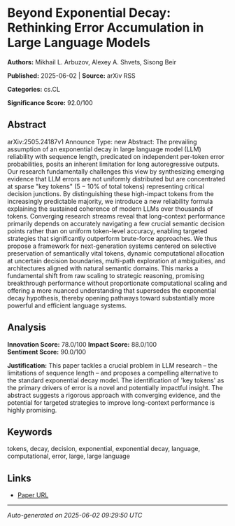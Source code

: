# Beyond Exponential Decay: Rethinking Error Accumulation in Large Language Models

**Authors:** Mikhail L. Arbuzov, Alexey A. Shvets, Sisong Beir

**Published:** 2025-06-02 | **Source:** arXiv RSS

**Categories:** cs.CL

**Significance Score:** 92.0/100

## Abstract

arXiv:2505.24187v1 Announce Type: new 
Abstract: The prevailing assumption of an exponential decay in large language model (LLM) reliability with sequence length, predicated on independent per-token error probabilities, posits an inherent limitation for long autoregressive outputs. Our research fundamentally challenges this view by synthesizing emerging evidence that LLM errors are not uniformly distributed but are concentrated at sparse "key tokens" ($5-10\%$ of total tokens) representing critical decision junctions. By distinguishing these high-impact tokens from the increasingly predictable majority, we introduce a new reliability formula explaining the sustained coherence of modern LLMs over thousands of tokens. Converging research streams reveal that long-context performance primarily depends on accurately navigating a few crucial semantic decision points rather than on uniform token-level accuracy, enabling targeted strategies that significantly outperform brute-force approaches. We thus propose a framework for next-generation systems centered on selective preservation of semantically vital tokens, dynamic computational allocation at uncertain decision boundaries, multi-path exploration at ambiguities, and architectures aligned with natural semantic domains. This marks a fundamental shift from raw scaling to strategic reasoning, promising breakthrough performance without proportionate computational scaling and offering a more nuanced understanding that supersedes the exponential decay hypothesis, thereby opening pathways toward substantially more powerful and efficient language systems.

## Analysis

**Innovation Score:** 78.0/100
**Impact Score:** 88.0/100  
**Sentiment Score:** 90.0/100

**Justification:** This paper tackles a crucial problem in LLM research – the limitations of sequence length – and proposes a compelling alternative to the standard exponential decay model. The identification of 'key tokens' as the primary drivers of error is a novel and potentially impactful insight. The abstract suggests a rigorous approach with converging evidence, and the potential for targeted strategies to improve long-context performance is highly promising.

## Keywords

tokens, decay, decision, exponential, exponential decay, language, computational, error, large, large language

## Links

- [Paper URL](https://arxiv.org/abs/2505.24187)

---
*Auto-generated on 2025-06-02 09:29:50 UTC*
